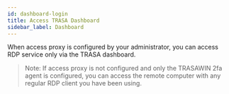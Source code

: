 ```yaml
---
id: dashboard-login
title: Access TRASA Dashboard
sidebar_label: Dashboard
---
```

When access proxy is configured by your administrator, you can access RDP service only via the TRASA dashboard.

> Note: If access proxy is not configured and only the TRASAWIN 2fa agent is configured, you can access the remote computer with any regular RDP client you have been using.
